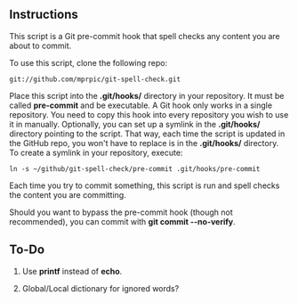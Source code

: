 Instructions
------------

This script is a Git pre-commit hook that spell checks any content you are about to commit.

To use this script, clone the following repo:

    git://github.com/mprpic/git-spell-check.git

Place this script into the **.git/hooks/** directory in your repository. It must be called **pre-commit** and be executable. A Git hook only works in a single repository. You need to copy this hook into every repository you wish to use it in manually. Optionally, you can set up a symlink in the **.git/hooks/** directory pointing to the script. That way, each time the script is updated in the GitHub repo, you won't have to replace is in the **.git/hooks/** directory. To create a symlink in your repository, execute:

    ln -s ~/github/git-spell-check/pre-commit .git/hooks/pre-commit

Each time you try to commit something, this script is run and spell checks the content you are committing.

Should you want to bypass the pre-commit hook (though not recommended), you can commit with **git commit --no-verify**.


To-Do
-----

1. Use **printf** instead of **echo**.

2. Global/Local dictionary for ignored words?
